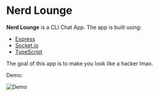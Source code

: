 # Nerd Lounge

**Nerd Lounge** is a CLI Chat App. The app is built using:

- [Express](https://expressjs.com/)
- [Socket.io](https://socket.io/)
- [TypeScript](https://www.typescriptlang.org/)

The goal of this app is to make you look like a hacker lmao.

Demo:

![Demo](https://lh3.googleusercontent.com/fife/ABSRlIrpUDW852EcBLb2RFQvHJZGNAi5RhrAxPsGy96XNbgiwYSw5gJH-NpgMCSQIDXXZK7brQkg6albAR6ePBGlVmTSPENr6O5Bji7NfXZDm1qYW_ik-Uu9kaD_DcMozBE4amyM0ikiP4F4m6j9i1DGhZCfqWc539eQSOKiSaNsX_dwboxnzlM9-GL4VMmJ9EiNGdCwCIZS_qROxPjGTMkrKg2YN3z5K5HmLuxqh9iejX0FWOKJO3sUwUCDxcqg5H9qE9QyajpU1dLfjt-XOCfcxCzBplOkFtCaYBeDmqSNofeco21Z-Cbkybg9vBcwSS007L9yACsU3HlCeWjypWiJiLG2LWtbrRCTMDfDrVINQ9llWXpkXhEpTro3kfANPD-tZYuWl4k9dzQ1wnpW2JcGmsc1iepE4jE9uT-7yPUgOa0J_X6UAkd9L03h9Lk2M2Sz0A0eTs27QgE9zGr6AUHx32ga0m2fKCG7UMezaK49aKcOSb76cqM3yhk-LGvVT0z3HskYH8Ohre06ngPFQkVT-O7S5ULfU2Sit5S5t3QP4-ePusLQFYDtxC9XrQQpjfUKqDV4hRF104GeZNCsz_z0FGwn1jizSRhwqsgzryDjGo8o-LE3EoHput5Z5iwzuVTVlGfxPZkU1py4coJAixPHE1IZm3lucZXMronFyaBZHc6qJ1-mqj3z3Tn3uS2jZp-XJSAudZQwzRWdk7hyl7K6FRvzpvHAyQxApA=w1920-h972-ft)
